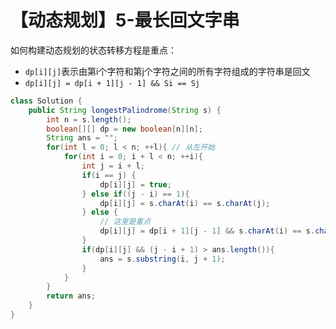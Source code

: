 # 【动态规划】5-最长回文字串

如何构建动态规划的状态转移方程是重点：

- `dp[i][j]`表示由第i个字符和第j个字符之间的所有字符组成的字符串是回文
- `dp[i][j] = dp[i + 1][j - 1] && Si == Sj`

```java
class Solution {
    public String longestPalindrome(String s) {
        int n = s.length();
        boolean[][] dp = new boolean[n][n];
        String ans = "";
        for(int l = 0; l < n; ++l){ // 从左开始
            for(int i = 0; i + l < n; ++i){
                int j = i + l;
                if(i == j) {
                    dp[i][j] = true;
                } else if((j - i) == 1){
                    dp[i][j] = s.charAt(i) == s.charAt(j);
                } else {
                    // 这里是重点
                    dp[i][j] = dp[i + 1][j - 1] && s.charAt(i) == s.charAt(j);
                }
                if(dp[i][j] && (j - i + 1) > ans.length()){
                    ans = s.substring(i, j + 1);
                }
            }
        }
        return ans;
    }
}
```